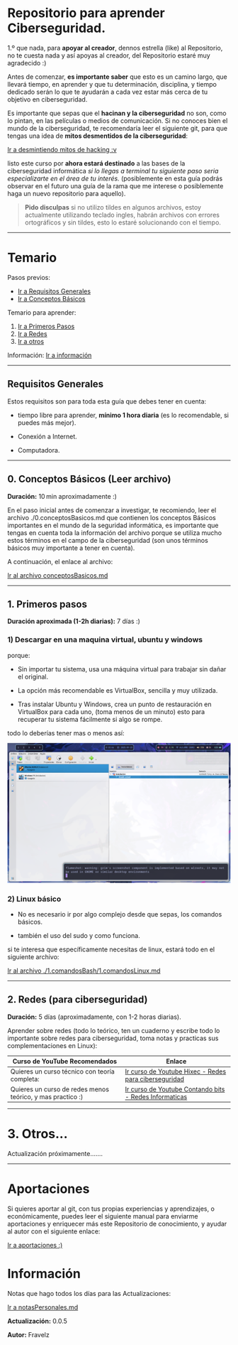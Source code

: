 # Repositorio para aprender Ciberseguridad.

1.º que nada, para **apoyar al creador**, dennos estrella (like) al Repositorio, no te cuesta nada y así apoyas al creador, del Repositorio estaré muy agradecido :)

Antes de comenzar, **es importante saber** que esto es un camino largo, que llevará tiempo, en aprender y que tu determinación, disciplina, y tiempo dedicado serán lo que te ayudarán a cada vez estar más cerca de tu objetivo en ciberseguridad.

Es importante que sepas que el **hacinan y la ciberseguridad** no son, como lo pintan, en las películas o medios de comunicación. Si no conoces bien el mundo de la ciberseguridad, te recomendaría leer el siguiente git, para que tengas una idea de **mitos desmentidos de la ciberseguridad**:

[Ir a desmintiendo mitos de hacking :v](./_mitos.md)

listo este curso por **ahora estará destinado** a las bases de la ciberseguridad informática *si lo llegas a terminal tu siguiente paso seria especializarte en el área de tu interés.* (posiblemente en esta guía podrás observar en el futuro una guía de la rama que me interese o posiblemente haga un nuevo repositorio para aquello).

> **Pido disculpas** si no utilizo tildes en algunos archivos, estoy actualmente utilizando teclado ingles, habrán archivos con errores ortográficos y sin tildes, esto lo estaré solucionando con el tiempo.

---

# Temario

Pasos previos: 
* [Ir a Requisitos Generales](#requisitos-generales) 
* [Ir a Conceptos Básicos](#0-conceptos-básicos-leer-archivo)

Temario para aprender: 
1. [Ir a Primeros Pasos](#1-primeros-pasos) 
2. [Ir a Redes](#2-redes-para-ciberseguridad) 
3. [Ir a otros](#3-otros)

Información: [Ir a información](#información)

---

## Requisitos Generales

Estos requisitos son para toda esta guía que debes tener en cuenta:

* tiempo libre para aprender, **mínimo 1 hora diaria** (es lo recomendable, si puedes más mejor).

* Conexión a Internet.

* Computadora.

---

## 0. Conceptos Básicos (Leer archivo)

**Duración:** 10 min aproximadamente :)

En el paso inicial antes de comenzar a investigar, te recomiendo, leer el archivo ./0.conceptosBasicos.md que contienen los conceptos Básicos importantes en el mundo de la seguridad informática, es importante que tengas en cuenta toda la información del archivo porque se utiliza mucho estos términos en el campo de la ciberseguridad (son unos términos básicos muy importante a tener en cuenta).

A continuación, el enlace al archivo:

[Ir al archivo conceptosBasicos.md](./0.conceptosBasicos.md)

---

## 1. Primeros pasos

**Duración aproximada (1-2h diarias):** 7 días :)

### 1) Descargar en una maquina virtual, ubuntu y windows 

porque:

* Sin importar tu sistema, usa una máquina virtual para trabajar sin dañar el original.

* La opción más recomendable es VirtualBox, sencilla y muy utilizada.

* Tras instalar Ubuntu y Windows, crea un punto de restauración en VirtualBox para cada uno, (toma menos de un minuto) esto para recuperar tu sistema fácilmente si algo se rompe.

todo lo deberías tener mas o menos así:

![Imagen de VirtualBox](./images/image-virtualbox.png)

### 2) Linux básico

* No es necesario ir por algo complejo desde que sepas, los comandos básicos.

* también el uso del sudo y como funciona.

si te interesa que específicamente necesitas de linux, estará todo en el siguiente archivo:

[Ir al archivo ./1.comandosBash/1.comandosLinux.md](./1.comandosBash/1.comandosLinux.md)

---

## 2. Redes (para ciberseguridad)

**Duración:** 5 días (aproximadamente, con 1-2 horas diarias).

Aprender sobre redes (todo lo teórico, ten un cuaderno y escribe todo lo importante sobre redes para ciberseguridad, toma notas y practicas sus complementaciones en Linux):


| Curso de YouTube Recomendados                              | Enlace                                                                                                |
| ---------------------------------------------------------- | ----------------------------------------------------------------------------------------------------- |
| Quieres un curso técnico con teoría completa:              | [Ir curso de Youtube Hixec - Redes para ciberseguridad](https://www.youtube.com/watch?v=7ejIdyu8hug)  |
| Quieres un curso de redes menos teórico, y mas practico :) | [Ir curso de Youtube Contando bits - Redes Informaticas](https://www.youtube.com/watch?v=OLSKCWjI778) |

---

# 3. Otros...

Actualización próximamente.......

---

# Aportaciones

Si quieres aportar al git, con tus propias experiencias y aprendizajes, o económicamente, puedes leer el siguiente manual para enviarme aportaciones y enriquecer más este Repositorio de conocimiento, y ayudar al autor con el siguiente enlace:

[Ir a aportaciones :)](./_aportaciones.md)

# Información

Notas que hago todos los días para las Actualizaciones:

[Ir a notasPersonales.md](./notasPersonales.md)

**Actualización:** 0.0.5

**Autor:** Fravelz

